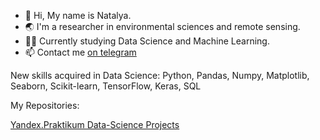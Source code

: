 - 👋 Hi, My name is Natalya.
- 🌏 I'm a researcher in environmental sciences and remote sensing.
- 👩‍🔬 Currently studying Data Science and Machine Learning.
- 📫 Contact me [on telegram](https://t.me/feography)


New skills acquired in Data Science:
Python, Pandas, Numpy, Matplotlib, Seaborn, Scikit-learn, TensorFlow, Keras, SQL

My Repositories:

[Yandex.Praktikum Data-Science Projects](https://github.com/feography/Practicum_projects)

<!---
feography/feography is a ✨ special ✨ repository because its `README.md` (this file) appears on your GitHub profile.
You can click the Preview link to take a look at your changes.
--->

